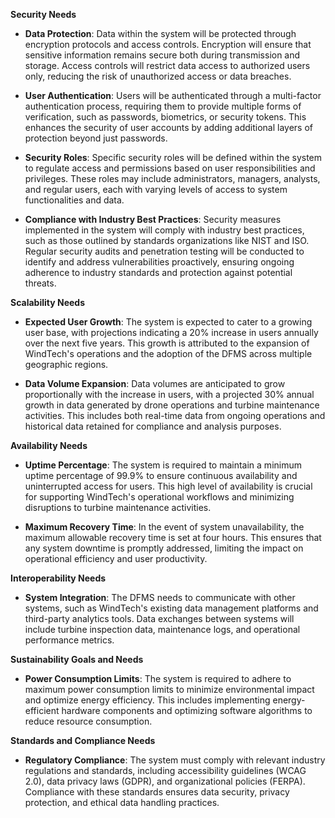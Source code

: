 **Security Needs**

- **Data Protection**: Data within the system will be protected through encryption protocols and access controls. Encryption will ensure that sensitive information remains secure both during transmission and storage. Access controls will restrict data access to authorized users only, reducing the risk of unauthorized access or data breaches.
  
- **User Authentication**: Users will be authenticated through a multi-factor authentication process, requiring them to provide multiple forms of verification, such as passwords, biometrics, or security tokens. This enhances the security of user accounts by adding additional layers of protection beyond just passwords.
  
- **Security Roles**: Specific security roles will be defined within the system to regulate access and permissions based on user responsibilities and privileges. These roles may include administrators, managers, analysts, and regular users, each with varying levels of access to system functionalities and data.
  
- **Compliance with Industry Best Practices**: Security measures implemented in the system will comply with industry best practices, such as those outlined by standards organizations like NIST and ISO. Regular security audits and penetration testing will be conducted to identify and address vulnerabilities proactively, ensuring ongoing adherence to industry standards and protection against potential threats.

**Scalability Needs**

- **Expected User Growth**: The system is expected to cater to a growing user base, with projections indicating a 20% increase in users annually over the next five years. This growth is attributed to the expansion of WindTech's operations and the adoption of the DFMS across multiple geographic regions.
  
- **Data Volume Expansion**: Data volumes are anticipated to grow proportionally with the increase in users, with a projected 30% annual growth in data generated by drone operations and turbine maintenance activities. This includes both real-time data from ongoing operations and historical data retained for compliance and analysis purposes.

**Availability Needs**

- **Uptime Percentage**: The system is required to maintain a minimum uptime percentage of 99.9% to ensure continuous availability and uninterrupted access for users. This high level of availability is crucial for supporting WindTech's operational workflows and minimizing disruptions to turbine maintenance activities.
  
- **Maximum Recovery Time**: In the event of system unavailability, the maximum allowable recovery time is set at four hours. This ensures that any system downtime is promptly addressed, limiting the impact on operational efficiency and user productivity.

**Interoperability Needs**

- **System Integration**: The DFMS needs to communicate with other systems, such as WindTech's existing data management platforms and third-party analytics tools. Data exchanges between systems will include turbine inspection data, maintenance logs, and operational performance metrics.

**Sustainability Goals and Needs**

- **Power Consumption Limits**: The system is required to adhere to maximum power consumption limits to minimize environmental impact and optimize energy efficiency. This includes implementing energy-efficient hardware components and optimizing software algorithms to reduce resource consumption.

**Standards and Compliance Needs**

- **Regulatory Compliance**: The system must comply with relevant industry regulations and standards, including accessibility guidelines (WCAG 2.0), data privacy laws (GDPR), and organizational policies (FERPA). Compliance with these standards ensures data security, privacy protection, and ethical data handling practices.
